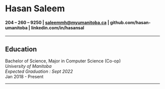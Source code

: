 # Hasan Saleem
####  204 – 260 – 9250 |  saleemmh@myumanitoba.ca | github.com/hasan-umanitoba | linkedin.com/in/hasansal

---

## Education
 Bachelor of Science, Major in Computer Science (Co-op)  
 *University of Manitoba*    <br /> *Expected Graduation : Sept 2022*  
 Jan 2018 - Present  
 
---
